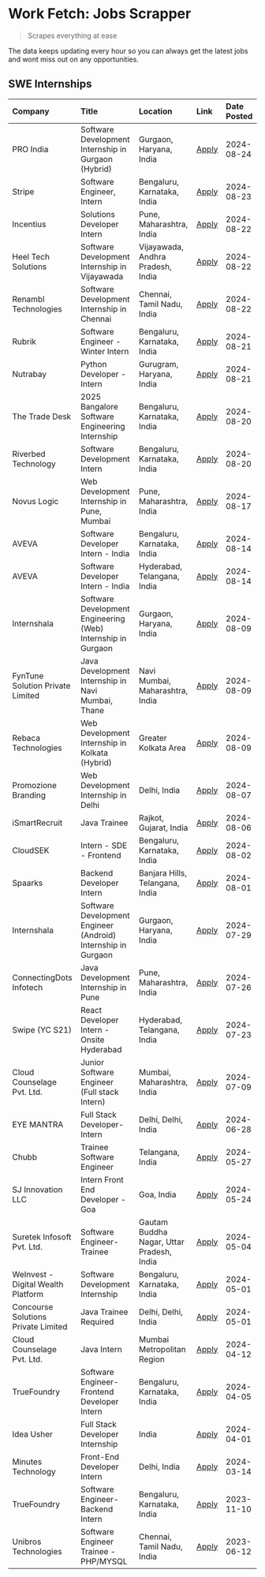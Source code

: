 # Work Fetch: Jobs Scrapper
> Scrapes everything at ease

The data keeps updating every hour so you can always get the latest jobs and wont miss out on any opportunities.

## SWE Internships
<!--START_SECTION:workfetch-->
| Company                             | Title                                                         | Location                                  | Link                                                                                                                                                                                                                                                                                   | Date Posted   |
|:------------------------------------|:--------------------------------------------------------------|:------------------------------------------|:---------------------------------------------------------------------------------------------------------------------------------------------------------------------------------------------------------------------------------------------------------------------------------------|:--------------|
| PRO India                           | Software Development Internship in Gurgaon (Hybrid)           | Gurgaon, Haryana, India                   | [Apply](https://in.linkedin.com/jobs/view/software-development-internship-in-gurgaon-hybrid-at-pro-india-4009587664?position=58&pageNum=0&refId=RdzClownWpG9q78vW6Eozg%3D%3D&trackingId=2w%2BwB0edVawyXaASE%2FEdzg%3D%3D&trk=public_jobs_jserp-result_search-card)                     | 2024-08-24    |
| Stripe                              | Software Engineer, Intern                                     | Bengaluru, Karnataka, India               | [Apply](https://in.linkedin.com/jobs/view/software-engineer-intern-at-stripe-4008214242?position=2&pageNum=0&refId=RdzClownWpG9q78vW6Eozg%3D%3D&trackingId=kXiI%2Fm%2FQyvUHj56tWzMrMA%3D%3D&trk=public_jobs_jserp-result_search-card)                                                  | 2024-08-23    |
| Incentius                           | Solutions Developer Intern                                    | Pune, Maharashtra, India                  | [Apply](https://in.linkedin.com/jobs/view/solutions-developer-intern-at-incentius-4005695869?position=38&pageNum=0&refId=RdzClownWpG9q78vW6Eozg%3D%3D&trackingId=qMSKUkSlKDEB%2BGZ2XX4SLA%3D%3D&trk=public_jobs_jserp-result_search-card)                                              | 2024-08-22    |
| Heel Tech Solutions                 | Software Development Internship in Vijayawada                 | Vijayawada, Andhra Pradesh, India         | [Apply](https://in.linkedin.com/jobs/view/software-development-internship-in-vijayawada-at-heel-tech-solutions-4007906692?position=45&pageNum=0&refId=RdzClownWpG9q78vW6Eozg%3D%3D&trackingId=rQQ8h2Fgw4ycANvEz3UmpA%3D%3D&trk=public_jobs_jserp-result_search-card)                   | 2024-08-22    |
| Renambl Technologies                | Software Development Internship in Chennai                    | Chennai, Tamil Nadu, India                | [Apply](https://in.linkedin.com/jobs/view/software-development-internship-in-chennai-at-renambl-technologies-4007910299?position=57&pageNum=0&refId=RdzClownWpG9q78vW6Eozg%3D%3D&trackingId=SVcTnE6%2BfXabiTOAnNlqaQ%3D%3D&trk=public_jobs_jserp-result_search-card)                   | 2024-08-22    |
| Rubrik                              | Software Engineer - Winter Intern                             | Bengaluru, Karnataka, India               | [Apply](https://in.linkedin.com/jobs/view/software-engineer-winter-intern-at-rubrik-4006567784?position=27&pageNum=0&refId=RdzClownWpG9q78vW6Eozg%3D%3D&trackingId=P4ngO1YlioWA%2FKRGFnhg%2Bw%3D%3D&trk=public_jobs_jserp-result_search-card)                                          | 2024-08-21    |
| Nutrabay                            | Python Developer - Intern                                     | Gurugram, Haryana, India                  | [Apply](https://in.linkedin.com/jobs/view/python-developer-intern-at-nutrabay-4003909226?position=54&pageNum=0&refId=RdzClownWpG9q78vW6Eozg%3D%3D&trackingId=NjfpjQqepmfkWUkjx9P7UQ%3D%3D&trk=public_jobs_jserp-result_search-card)                                                    | 2024-08-21    |
| The Trade Desk                      | 2025 Bangalore Software Engineering Internship                | Bengaluru, Karnataka, India               | [Apply](https://in.linkedin.com/jobs/view/2025-bangalore-software-engineering-internship-at-the-trade-desk-3987456531?position=10&pageNum=0&refId=RdzClownWpG9q78vW6Eozg%3D%3D&trackingId=YLPeKtAAwyM8NjKcbXNZLA%3D%3D&trk=public_jobs_jserp-result_search-card)                       | 2024-08-20    |
| Riverbed Technology                 | Software Development Intern                                   | Bengaluru, Karnataka, India               | [Apply](https://in.linkedin.com/jobs/view/software-development-intern-at-riverbed-technology-4004467559?position=46&pageNum=0&refId=RdzClownWpG9q78vW6Eozg%3D%3D&trackingId=y%2FOtB4GSOR5SevnDo0grXQ%3D%3D&trk=public_jobs_jserp-result_search-card)                                   | 2024-08-20    |
| Novus Logic                         | Web Development Internship in Pune, Mumbai                    | Pune, Maharashtra, India                  | [Apply](https://in.linkedin.com/jobs/view/web-development-internship-in-pune-mumbai-at-novus-logic-4003713081?position=59&pageNum=0&refId=RdzClownWpG9q78vW6Eozg%3D%3D&trackingId=d1JtBfAznD9pQhjkymSbvw%3D%3D&trk=public_jobs_jserp-result_search-card)                               | 2024-08-17    |
| AVEVA                               | Software Developer Intern - India                             | Bengaluru, Karnataka, India               | [Apply](https://in.linkedin.com/jobs/view/software-developer-intern-india-at-aveva-3998279987?position=11&pageNum=0&refId=RdzClownWpG9q78vW6Eozg%3D%3D&trackingId=d%2F8saKS2HHoAgugm6D4IXw%3D%3D&trk=public_jobs_jserp-result_search-card)                                             | 2024-08-14    |
| AVEVA                               | Software Developer Intern - India                             | Hyderabad, Telangana, India               | [Apply](https://in.linkedin.com/jobs/view/software-developer-intern-india-at-aveva-3998281598?position=13&pageNum=0&refId=RdzClownWpG9q78vW6Eozg%3D%3D&trackingId=vnfqg7EHsR1QTSneHjrHpQ%3D%3D&trk=public_jobs_jserp-result_search-card)                                               | 2024-08-14    |
| Internshala                         | Software Development Engineering (Web) Internship in Gurgaon  | Gurgaon, Haryana, India                   | [Apply](https://in.linkedin.com/jobs/view/software-development-engineering-web-internship-in-gurgaon-at-internshala-3997620471?position=4&pageNum=0&refId=RdzClownWpG9q78vW6Eozg%3D%3D&trackingId=nxn2qOSNglkGD7MoJjWSKA%3D%3D&trk=public_jobs_jserp-result_search-card)               | 2024-08-09    |
| FynTune Solution Private Limited    | Java Development Internship in Navi Mumbai, Thane             | Navi Mumbai, Maharashtra, India           | [Apply](https://in.linkedin.com/jobs/view/java-development-internship-in-navi-mumbai-thane-at-fyntune-solution-private-limited-3997617373?position=19&pageNum=0&refId=RdzClownWpG9q78vW6Eozg%3D%3D&trackingId=ZAWAImZe%2F2dVtadhVkyU6g%3D%3D&trk=public_jobs_jserp-result_search-card) | 2024-08-09    |
| Rebaca Technologies                 | Web Development Internship in Kolkata (Hybrid)                | Greater Kolkata Area                      | [Apply](https://in.linkedin.com/jobs/view/web-development-internship-in-kolkata-hybrid-at-rebaca-technologies-3997621369?position=43&pageNum=0&refId=RdzClownWpG9q78vW6Eozg%3D%3D&trackingId=I54KdpBQSByDHJWK8gK9%2BQ%3D%3D&trk=public_jobs_jserp-result_search-card)                  | 2024-08-09    |
| Promozione Branding                 | Web Development Internship in Delhi                           | Delhi, India                              | [Apply](https://in.linkedin.com/jobs/view/web-development-internship-in-delhi-at-promozione-branding-3995559880?position=28&pageNum=0&refId=RdzClownWpG9q78vW6Eozg%3D%3D&trackingId=lOPZ1n4vX0VFUKp4rzjiXA%3D%3D&trk=public_jobs_jserp-result_search-card)                             | 2024-08-07    |
| iSmartRecruit                       | Java Trainee                                                  | Rajkot, Gujarat, India                    | [Apply](https://in.linkedin.com/jobs/view/java-trainee-at-ismartrecruit-3992301825?position=36&pageNum=0&refId=RdzClownWpG9q78vW6Eozg%3D%3D&trackingId=pa%2B1A7qyMsXePOWStElV7w%3D%3D&trk=public_jobs_jserp-result_search-card)                                                        | 2024-08-06    |
| CloudSEK                            | Intern - SDE - Frontend                                       | Bengaluru, Karnataka, India               | [Apply](https://in.linkedin.com/jobs/view/intern-sde-frontend-at-cloudsek-3991574495?position=24&pageNum=0&refId=RdzClownWpG9q78vW6Eozg%3D%3D&trackingId=YlFbija0apD%2F873fnyeYdg%3D%3D&trk=public_jobs_jserp-result_search-card)                                                      | 2024-08-02    |
| Spaarks                             | Backend Developer Intern                                      | Banjara Hills, Telangana, India           | [Apply](https://in.linkedin.com/jobs/view/backend-developer-intern-at-spaarks-3990226465?position=30&pageNum=0&refId=RdzClownWpG9q78vW6Eozg%3D%3D&trackingId=LJgjz9g6uK%2BKd%2F%2Bau%2FEw4g%3D%3D&trk=public_jobs_jserp-result_search-card)                                            | 2024-08-01    |
| Internshala                         | Software Development Engineer (Android) Internship in Gurgaon | Gurgaon, Haryana, India                   | [Apply](https://in.linkedin.com/jobs/view/software-development-engineer-android-internship-in-gurgaon-at-internshala-3987153031?position=51&pageNum=0&refId=RdzClownWpG9q78vW6Eozg%3D%3D&trackingId=iU5rwVZJVD30qbNA9M1msA%3D%3D&trk=public_jobs_jserp-result_search-card)             | 2024-07-29    |
| ConnectingDots Infotech             | Java Development Internship in Pune                           | Pune, Maharashtra, India                  | [Apply](https://in.linkedin.com/jobs/view/java-development-internship-in-pune-at-connectingdots-infotech-3983314097?position=41&pageNum=0&refId=RdzClownWpG9q78vW6Eozg%3D%3D&trackingId=7gCNy9%2BW9n5zLbA3YY%2FxsQ%3D%3D&trk=public_jobs_jserp-result_search-card)                     | 2024-07-26    |
| Swipe (YC S21)                      | React Developer Intern - Onsite Hyderabad                     | Hyderabad, Telangana, India               | [Apply](https://in.linkedin.com/jobs/view/react-developer-intern-onsite-hyderabad-at-swipe-yc-s21-3981326010?position=42&pageNum=0&refId=RdzClownWpG9q78vW6Eozg%3D%3D&trackingId=L8Hepdl4cuPa0rmlhAj4pA%3D%3D&trk=public_jobs_jserp-result_search-card)                                | 2024-07-23    |
| Cloud Counselage Pvt. Ltd.          | Junior Software Engineer (Full stack Intern)                  | Mumbai, Maharashtra, India                | [Apply](https://in.linkedin.com/jobs/view/junior-software-engineer-full-stack-intern-at-cloud-counselage-pvt-ltd-3967725851?position=21&pageNum=0&refId=RdzClownWpG9q78vW6Eozg%3D%3D&trackingId=LN1efhx3NJCMI0VuMXVsUQ%3D%3D&trk=public_jobs_jserp-result_search-card)                 | 2024-07-09    |
| EYE MANTRA                          | Full Stack Developer- Intern                                  | Delhi, Delhi, India                       | [Apply](https://in.linkedin.com/jobs/view/full-stack-developer-intern-at-eye-mantra-3960988037?position=55&pageNum=0&refId=RdzClownWpG9q78vW6Eozg%3D%3D&trackingId=DhqdXvjQ1sJ1Qq%2BCRRyUmQ%3D%3D&trk=public_jobs_jserp-result_search-card)                                            | 2024-06-28    |
| Chubb                               | Trainee Software Engineer                                     | Telangana, India                          | [Apply](https://in.linkedin.com/jobs/view/trainee-software-engineer-at-chubb-3955950075?position=34&pageNum=0&refId=RdzClownWpG9q78vW6Eozg%3D%3D&trackingId=xMZD3tsHVBv7c84wJcotCA%3D%3D&trk=public_jobs_jserp-result_search-card)                                                     | 2024-05-27    |
| SJ Innovation LLC                   | Intern Front End Developer - Goa                              | Goa, India                                | [Apply](https://in.linkedin.com/jobs/view/intern-front-end-developer-goa-at-sj-innovation-llc-3931678611?position=17&pageNum=0&refId=RdzClownWpG9q78vW6Eozg%3D%3D&trackingId=0PatOL6FeIyWYYTcVJOqOA%3D%3D&trk=public_jobs_jserp-result_search-card)                                    | 2024-05-24    |
| Suretek Infosoft Pvt. Ltd.          | Software Engineer-Trainee                                     | Gautam Buddha Nagar, Uttar Pradesh, India | [Apply](https://in.linkedin.com/jobs/view/software-engineer-trainee-at-suretek-infosoft-pvt-ltd-3916999948?position=47&pageNum=0&refId=RdzClownWpG9q78vW6Eozg%3D%3D&trackingId=LQwvMdgH3sIs0BEl3rOvcg%3D%3D&trk=public_jobs_jserp-result_search-card)                                  | 2024-05-04    |
| WeInvest - Digital Wealth Platform  | Software Development Internship                               | Bengaluru, Karnataka, India               | [Apply](https://in.linkedin.com/jobs/view/software-development-internship-at-weinvest-digital-wealth-platform-3912867225?position=3&pageNum=0&refId=RdzClownWpG9q78vW6Eozg%3D%3D&trackingId=mBqKQzEsly%2FFGJJptCzNjw%3D%3D&trk=public_jobs_jserp-result_search-card)                   | 2024-05-01    |
| Concourse Solutions Private Limited | Java Trainee Required                                         | Delhi, Delhi, India                       | [Apply](https://in.linkedin.com/jobs/view/java-trainee-required-at-concourse-solutions-private-limited-3912869388?position=16&pageNum=0&refId=RdzClownWpG9q78vW6Eozg%3D%3D&trackingId=Q6VGKh3q7s%2Fs%2FwPDcjykqg%3D%3D&trk=public_jobs_jserp-result_search-card)                       | 2024-05-01    |
| Cloud Counselage Pvt. Ltd.          | Java Intern                                                   | Mumbai Metropolitan Region                | [Apply](https://in.linkedin.com/jobs/view/java-intern-at-cloud-counselage-pvt-ltd-3896025667?position=50&pageNum=0&refId=RdzClownWpG9q78vW6Eozg%3D%3D&trackingId=EdwzxKoZHtrIwCstEW722Q%3D%3D&trk=public_jobs_jserp-result_search-card)                                                | 2024-04-12    |
| TrueFoundry                         | Software Engineer- Frontend Developer Intern                  | Bengaluru, Karnataka, India               | [Apply](https://in.linkedin.com/jobs/view/software-engineer-frontend-developer-intern-at-truefoundry-3887320206?position=33&pageNum=0&refId=RdzClownWpG9q78vW6Eozg%3D%3D&trackingId=Gk6F0zQWwVsAr%2FN6%2FQjO%2Bg%3D%3D&trk=public_jobs_jserp-result_search-card)                       | 2024-04-05    |
| Idea Usher                          | Full Stack Developer Internship                               | India                                     | [Apply](https://in.linkedin.com/jobs/view/full-stack-developer-internship-at-idea-usher-3879565540?position=31&pageNum=0&refId=RdzClownWpG9q78vW6Eozg%3D%3D&trackingId=quOjOWl7KEzQsiCj%2Bs0Glg%3D%3D&trk=public_jobs_jserp-result_search-card)                                        | 2024-04-01    |
| Minutes Technology                  | Front-End Developer Intern                                    | Delhi, India                              | [Apply](https://in.linkedin.com/jobs/view/front-end-developer-intern-at-minutes-technology-3853712549?position=26&pageNum=0&refId=RdzClownWpG9q78vW6Eozg%3D%3D&trackingId=yKGCy%2BCYGGkaix0%2FT7EXDA%3D%3D&trk=public_jobs_jserp-result_search-card)                                   | 2024-03-14    |
| TrueFoundry                         | Software Engineer-Backend Intern                              | Bengaluru, Karnataka, India               | [Apply](https://in.linkedin.com/jobs/view/software-engineer-backend-intern-at-truefoundry-3779508170?position=52&pageNum=0&refId=RdzClownWpG9q78vW6Eozg%3D%3D&trackingId=u%2FJPBWVJdiuJWHOvVduJmw%3D%3D&trk=public_jobs_jserp-result_search-card)                                      | 2023-11-10    |
| Unibros Technologies                | Software Engineer Trainee - PHP/MYSQL                         | Chennai, Tamil Nadu, India                | [Apply](https://in.linkedin.com/jobs/view/software-engineer-trainee-php-mysql-at-unibros-technologies-3656599241?position=56&pageNum=0&refId=RdzClownWpG9q78vW6Eozg%3D%3D&trackingId=mYQCeyteeStFBZCgBzSIbg%3D%3D&trk=public_jobs_jserp-result_search-card)                            | 2023-06-12    |
<!--END_SECTION:workfetch-->
